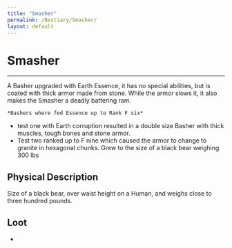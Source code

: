 ```yaml
---
title: "Smasher"
permalink: /Bestiary/Smasher/
layout: default
---
```

# Smasher
---
A Basher upgraded with Earth Essence, it has no special abilities, but is coated with thick armor made from stone. While the armor slows it, it also makes the Smasher a deadly battering ram.


	*Bashers where fed Essence up to Rank F six*
- test one with Earth corruption resulted in a double size Basher with thick muscles, tough bones and stone armor.
- Test two ranked up to F nine which caused the armor to change to granite in hexagonal chunks. Grew to the size of a black bear weighing 300 lbs

## Physical Description
Size of a black bear, over waist height on a Human, and weighs close to three hundred pounds.

## Loot
- 